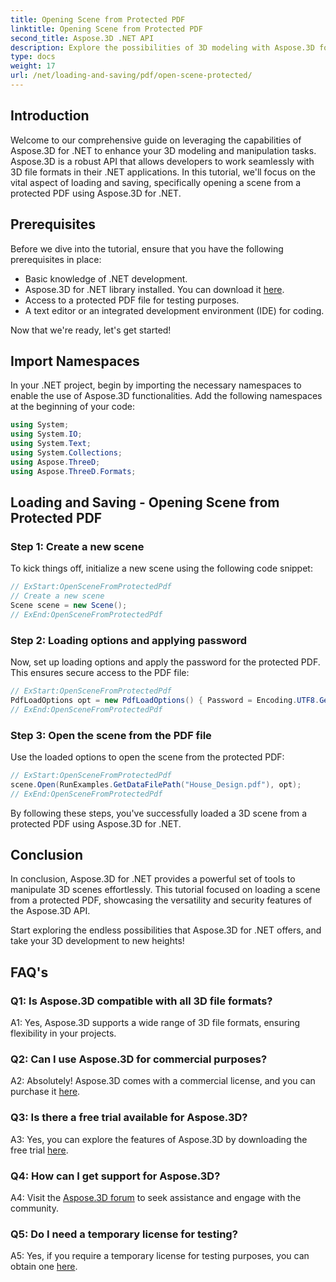 ```yaml
---
title: Opening Scene from Protected PDF
linktitle: Opening Scene from Protected PDF
second_title: Aspose.3D .NET API
description: Explore the possibilities of 3D modeling with Aspose.3D for .NET. Learn to open scenes from protected PDFs in our step-by-step guide.
type: docs
weight: 17
url: /net/loading-and-saving/pdf/open-scene-protected/
---
```

## Introduction

Welcome to our comprehensive guide on leveraging the capabilities of Aspose.3D for .NET to enhance your 3D modeling and manipulation tasks. Aspose.3D is a robust API that allows developers to work seamlessly with 3D file formats in their .NET applications. In this tutorial, we'll focus on the vital aspect of loading and saving, specifically opening a scene from a protected PDF using Aspose.3D for .NET.

## Prerequisites

Before we dive into the tutorial, ensure that you have the following prerequisites in place:

- Basic knowledge of .NET development.
- Aspose.3D for .NET library installed. You can download it [here](https://releases.aspose.com/3d/net/).
- Access to a protected PDF file for testing purposes.
- A text editor or an integrated development environment (IDE) for coding.

Now that we're ready, let's get started!

## Import Namespaces

In your .NET project, begin by importing the necessary namespaces to enable the use of Aspose.3D functionalities. Add the following namespaces at the beginning of your code:

```csharp
using System;
using System.IO;
using System.Text;
using System.Collections;
using Aspose.ThreeD;
using Aspose.ThreeD.Formats;
```

## Loading and Saving - Opening Scene from Protected PDF

### Step 1: Create a new scene

To kick things off, initialize a new scene using the following code snippet:

```csharp
// ExStart:OpenSceneFromProtectedPdf
// Create a new scene
Scene scene = new Scene();
// ExEnd:OpenSceneFromProtectedPdf
```

### Step 2: Loading options and applying password

Now, set up loading options and apply the password for the protected PDF. This ensures secure access to the PDF file:

```csharp
// ExStart:OpenSceneFromProtectedPdf
PdfLoadOptions opt = new PdfLoadOptions() { Password = Encoding.UTF8.GetBytes("password") };
// ExEnd:OpenSceneFromProtectedPdf
```

### Step 3: Open the scene from the PDF file

Use the loaded options to open the scene from the protected PDF:

```csharp
// ExStart:OpenSceneFromProtectedPdf
scene.Open(RunExamples.GetDataFilePath("House_Design.pdf"), opt);
// ExEnd:OpenSceneFromProtectedPdf
```

By following these steps, you've successfully loaded a 3D scene from a protected PDF using Aspose.3D for .NET.

## Conclusion

In conclusion, Aspose.3D for .NET provides a powerful set of tools to manipulate 3D scenes effortlessly. This tutorial focused on loading a scene from a protected PDF, showcasing the versatility and security features of the Aspose.3D API.

Start exploring the endless possibilities that Aspose.3D for .NET offers, and take your 3D development to new heights!

## FAQ's

### Q1: Is Aspose.3D compatible with all 3D file formats?

A1: Yes, Aspose.3D supports a wide range of 3D file formats, ensuring flexibility in your projects.

### Q2: Can I use Aspose.3D for commercial purposes?

A2: Absolutely! Aspose.3D comes with a commercial license, and you can purchase it [here](https://purchase.aspose.com/buy).

### Q3: Is there a free trial available for Aspose.3D?

A3: Yes, you can explore the features of Aspose.3D by downloading the free trial [here](https://releases.aspose.com/).

### Q4: How can I get support for Aspose.3D?

A4: Visit the [Aspose.3D forum](https://forum.aspose.com/c/3d/18) to seek assistance and engage with the community.

### Q5: Do I need a temporary license for testing?

A5: Yes, if you require a temporary license for testing purposes, you can obtain one [here](https://purchase.aspose.com/temporary-license/).
